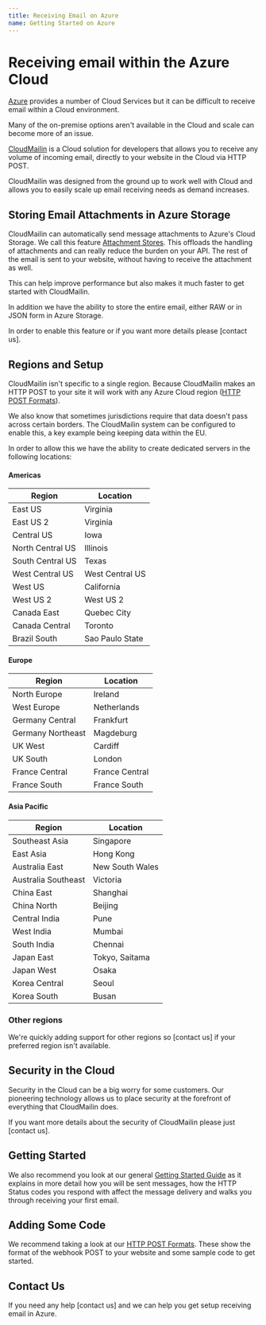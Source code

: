 ```yaml
---
title: Receiving Email on Azure
name: Getting Started on Azure
---
```


# Receiving email within the Azure Cloud

[Azure](https://azure.microsoft.com/en-us/) provides a number of Cloud Services but it can be difficult
to receive email within a Cloud environment.

Many of the on-premise options aren't available in the Cloud and scale can become more of an issue.

[CloudMailin](https://www.cloudmailin.com) is a Cloud solution for developers that allows you to
receive any volume of incoming email, directly to your website in the Cloud via HTTP POST.

CloudMailin was designed from the ground up to work well with Cloud and allows you to easily scale
up email receiving needs as demand increases.

## Storing Email Attachments in Azure Storage

CloudMailin can automatically send message attachments to Azure's Cloud Storage. We call this
feature [Attachment Stores](/receiving_email/attachments/).
This offloads the handling of attachments and can really reduce the burden on your API.
The rest of the email is sent to your website, without having to receive the attachment as well.

This can help improve performance but also makes it much faster to get started with CloudMailin.

In addition we have the ability to store the entire email, either RAW or in JSON form in
Azure Storage.

In order to enable this feature or if you want more details please
[contact us].

## Regions and Setup

CloudMailin isn't specific to a single region. Because CloudMailin makes an HTTP POST to your site
it will work with any Azure Cloud region ([HTTP POST Formats](/http_post_formats/)).

We also know that sometimes jurisdictions require that data doesn't pass across certain borders.
The CloudMailin system can be configured to enable this, a key example being keeping data
within the EU.

In order to allow this we have the ability to create dedicated servers in the following locations:

#### Americas

| Region           | Location        |
|------------------|-----------------|
| East US          | Virginia        |
| East US 2        | Virginia        |
| Central US       | Iowa            |
| North Central US | Illinois        |
| South Central US | Texas           |
| West Central US  | West Central US |
| West US          | California      |
| West US 2        | West US 2       |
| Canada East      | Quebec City     |
| Canada Central   | Toronto         |
| Brazil South     | Sao Paulo State |

#### Europe

| Region            | Location       |
|-------------------|----------------|
| North Europe      | Ireland        |
| West Europe       | Netherlands    |
| Germany Central   | Frankfurt      |
| Germany Northeast | Magdeburg      |
| UK West           | Cardiff        |
| UK South          | London         |
| France Central    | France Central |
| France South      | France South   |

#### Asia Pacific

| Region              | Location        |
|---------------------|-----------------|
| Southeast Asia      | Singapore       |
| East Asia           | Hong Kong       |
| Australia East      | New South Wales |
| Australia Southeast | Victoria        |
| China East          | Shanghai        |
| China North         | Beijing         |
| Central India       | Pune            |
| West India          | Mumbai          |
| South India         | Chennai         |
| Japan East          | Tokyo, Saitama  |
| Japan West          | Osaka           |
| Korea Central       | Seoul           |
| Korea South         | Busan           |

### Other regions

We're quickly adding support for other regions so [contact us] if your preferred region isn't
available.

## Security in the Cloud

Security in the Cloud can be a big worry for some customers. Our pioneering technology allows us
to place security at the forefront of everything that CloudMailin does.

If you want more details about the security of CloudMailin please just [contact us].

## Getting Started

We also recommend you look at our general [Getting Started Guide](/getting_started/) as it explains
in more detail how you will be sent messages, how the HTTP Status codes you respond with affect the
message delivery and walks you through receiving your first email.

## Adding Some Code

We recommend taking a look at our [HTTP POST Formats](/http_post_formats/). These show the format
of the webhook POST to your website and some sample code to get started.

## Contact Us
If you need any help [contact us] and we can help you get setup receiving email in Azure.
